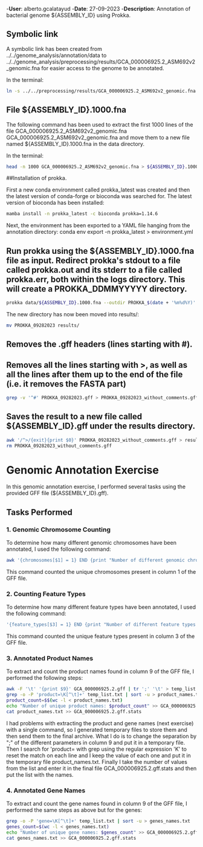 -**User**: alberto.gcalatayud
-**Date**: 27-09-2023
-**Description**: Annotation of bacterial genome ${ASSEMBLY_ID} using Prokka.

## Symbolic link
A symbolic link has been created from ../../genome_analysis/annotation/data to ../../genome_analysis/preprocessing/results/GCA_000006925.2_ASM692v2_genomic.fna for easier access to the genome to be annotated.

In the terminal:

```bash
ln -s ../../preprocessing/results/GCA_000006925.2_ASM692v2_genomic.fna GCA_000006925.2_ASM692v2_genomic.fna
```

## File ${ASSEMBLY_ID}.1000.fna
The following command has been used to extract the first 1000 lines of the file GCA_000006925.2_ASM692v2_genomic.fna GCA_000006925.2_ASM692v2_genomic.fna and move them to a new file named ${ASSEMBLY_ID}.1000.fna in the data directory.

In the terminal:

```bash
head -n 1000 GCA_000006925.2_ASM692v2_genomic.fna > ${ASSEMBLY_ID}.1000.fna
```

##Installation of prokka. 

First a new conda environment called prokka_latest was created and then the latest version of conda-forge or bioconda was searched for.
The latest version of bioconda has been installed:

```bash
mamba install -n prokka_latest -c bioconda prokka=1.14.6
```

Next, the environment has been exported to a YAML file hanging from the annotation directory:
conda env export -n prokka_latest > environment.yml

## Run prokka using the ${ASSEMBLY_ID}.1000.fna file as input. Redirect prokka's stdout to a file called prokka.out and its stderr to a file called prokka.err, both within the logs directory. This will create a PROKKA_DDMMYYYYY directory.

```bash
prokka data/${ASSEMBLY_ID}.1000.fna --outdir PROKKA_$(date + '%m%d%Y)' --force > logs/prokka.out 2> logs/prokka.err
```

The new directory has now been moved into results/:

```bash
mv PROKKA_09282023 results/
```

## Removes the .gff headers (lines starting with #).
## Removes all the lines starting with >, as well as all the lines after them up to the end of the file (i.e. it removes the FASTA part)
```bash
grep -v '^#' PROKKA_09282023.gff > PROKKA_09282023_without_comments.gff
```

## Saves the result to a new file called ${ASSEMBLY_ID}.gff under the results directory.
```bash
awk '/^>/{exit}{print $0}' PROKKA_09282023_without_comments.gff > results/PROKKA_09282023.gff
rm PROKKA_09282023_without_comments.gff 
```

# Genomic Annotation Exercise

In this genomic annotation exercise, I performed several tasks using the provided GFF file (${ASSEMBLY_ID}.gff).

## Tasks Performed

### 1. Genomic Chromosome Counting

To determine how many different genomic chromosomes have been annotated, I used the following command:

```bash
awk '{chromosomes[$1] = 1} END {print "Number of different genomic chromosomes annotated: " length(chromosomes)}' ${ASSEMBLY_ID}.gff >> ${ASSEMBLY_ID}.gff.stats
```

This command counted the unique chromosomes present in column 1 of the GFF file.

### 2. Counting Feature Types
To determine how many different feature types have been annotated, I used the following command:

```bash
'{feature_types[$3] = 1} END {print "Number of different feature types annotated: " length(feature_types)}' awk '{feature_types[$3] = 1} END {print "Number of different feature types annotated: " length(feature_types)}' GCA_000006925.2.gff >> GCA_000006925.2.gff.stats
```
This command counted the unique feature types present in column 3 of the GFF file.

### 3. Annotated Product Names
To extract and count the product names found in column 9 of the GFF file, I performed the following steps:

```bash
awk -F '\t' '{print $9}' GCA_000006925.2.gff | tr ';' '\t' > temp_list.txt
grep -o -P 'product=\K[^\t]+' temp_list.txt | sort -u > product_names.txt
product_count=$$(wc -l < product_names.txt)
echo "Number of unique product names: $product_count" >> GCA_000006925.2.gff.stats
cat product_names.txt >> GCA_000006925.2.gff.stats
```

I had problems with extracting the product and gene names (next exercise) with a single command, so I generated temporary files to store them and then send them to the final archive.
What I do is to change the separation by ";" of the different parameters in column 9 and put it in a temporary file. 
Then I search for 'product= with grep using the regular expression 'K' to reset the match on each line and I keep the value of each one and put it in the temporary file product_names.txt.
Finally I take the number of values from the list and enter it in the final file GCA_000006925.2.gff.stats and then put the list with the names.

### 4. Annotated Gene Names
To extract and count the gene names found in column 9 of the GFF file, I performed the same steps as above but for the genes:

```bash
grep -o -P 'gene=\K[^\t]+' temp_list.txt | sort -u > genes_names.txt
genes_count=$(wc -l < genes_names.txt)
echo "Number of unique gene names: $genes_count" >> GCA_000006925.2.gff.stats
cat genes_names.txt >> GCA_000006925.2.gff.stats
```
